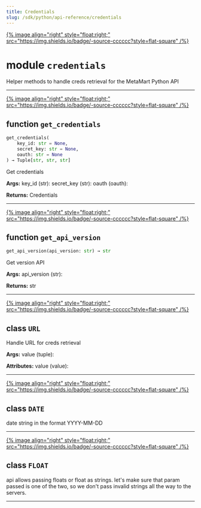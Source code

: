 ```yaml
---
title: Credentials
slug: /sdk/python/api-reference/credentials
---
```




[{% image align="right" style="float:right;" src="https://img.shields.io/badge/-source-cccccc?style=flat-square" /%}](https://github.com/meta-mart/MetaMart/tree/main/ingestion/src/metadata/ingestion/ometa/credentials.py#L0")

# module `credentials`
Helper methods to handle creds retrieval for the MetaMart Python API 


---

[{% image align="right" style="float:right;" src="https://img.shields.io/badge/-source-cccccc?style=flat-square" /%}](https://github.com/meta-mart/MetaMart/tree/main/ingestion/src/metadata/ingestion/ometa/credentials.py#L99")

## function `get_credentials`

```python
get_credentials(
    key_id: str = None,
    secret_key: str = None,
    oauth: str = None
) → Tuple[str, str, str]
```

Get credentials 



**Args:**
  key_id (str):  secret_key (str):  oauth (oauth): 

**Returns:**
  Credentials 


---

[{% image align="right" style="float:right;" src="https://img.shields.io/badge/-source-cccccc?style=flat-square" /%}](https://github.com/meta-mart/MetaMart/tree/main/ingestion/src/metadata/ingestion/ometa/credentials.py#L131")

## function `get_api_version`

```python
get_api_version(api_version: str) → str
```

Get version API 



**Args:**
  api_version (str): 

**Returns:**
  str 


---

[{% image align="right" style="float:right;" src="https://img.shields.io/badge/-source-cccccc?style=flat-square" /%}](https://github.com/meta-mart/MetaMart/tree/main/ingestion/src/metadata/ingestion/ometa/credentials.py#L28")

## class `URL`
Handle URL for creds retrieval 



**Args:**
  value (tuple): 



**Attributes:**
  value (value): 





---

[{% image align="right" style="float:right;" src="https://img.shields.io/badge/-source-cccccc?style=flat-square" /%}](https://github.com/meta-mart/MetaMart/tree/main/ingestion/src/metadata/ingestion/ometa/credentials.py#L60")

## class `DATE`
date string in the format YYYY-MM-DD 





---

[{% image align="right" style="float:right;" src="https://img.shields.io/badge/-source-cccccc?style=flat-square" /%}](https://github.com/meta-mart/MetaMart/tree/main/ingestion/src/metadata/ingestion/ometa/credentials.py#L83")

## class `FLOAT`
api allows passing floats or float as strings. let's make sure that param passed is one of the two, so we don't pass invalid strings all the way to the servers. 







---


